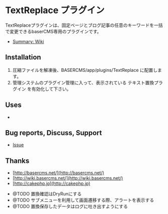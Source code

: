 # TextReplace プラグイン #

TextReplaceプラグインは、固定ページとブログ記事の任意のキーワードを一括で変更できるbaserCMS専用のプラグインです。

- [Summary: Wiki](https://github.com/materializing/TextReplace/wiki)


## Installation ##

1. 圧縮ファイルを解凍後、BASERCMS/app/plugins/TextReplace に配置します。
2. 管理システムのプラグイン管理に入って、表示されている テキスト置換プラグイン を有効化して下さい。


## Uses ##

* 


## Bug reports, Discuss, Support

- [Issue](https://github.com/materializing/TextReplace/issues)


## Thanks

- [http://basercms.net/](http://basercms.net/)
- [http://wiki.basercms.net/](http://wiki.basercms.net/)
- [http://cakephp.jp](http://cakephp.jp)


 * @TODO 置換確認はDryRunにする
 * @TODO サブメニューを利用して画面遷移する際、アラートを表示する
 * @TODO 置換保存したデータはログに吐き出すようにする
